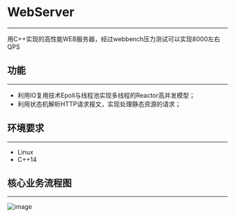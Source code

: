 # WebServer

------

用C++实现的高性能WEB服务器，经过webbench压力测试可以实现8000左右QPS

## 功能

------

- 利用IO复用技术Epoll与线程池实现多线程的Reactor高并发模型；
- 利用状态机解析HTTP请求报文，实现处理静态资源的请求；

## 环境要求

------

- Linux
- C++14

## 核心业务流程图

------

![image](https://github.com/user-attachments/assets/157c18fc-a18c-4e75-81b2-d14d9aab023a)

